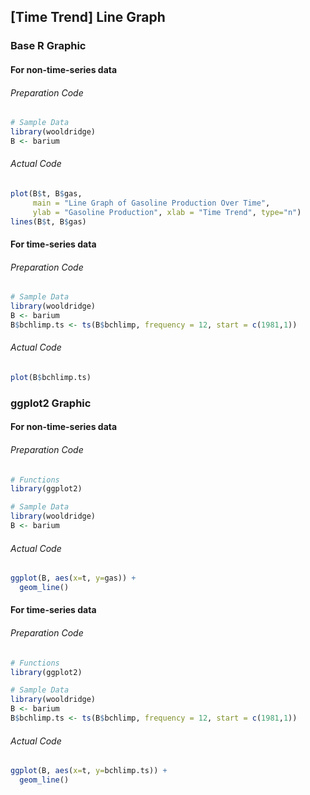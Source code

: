 ## \[Time Trend\] Line Graph
### Base R Graphic
#### For non-time-series data
###### Preparation Code
```r
# Sample Data
library(wooldridge)
B <- barium
```
###### Actual Code
```r
plot(B$t, B$gas,
     main = "Line Graph of Gasoline Production Over Time",
     ylab = "Gasoline Production", xlab = "Time Trend", type="n")
lines(B$t, B$gas)
```
#### For time-series data
###### Preparation Code
```r
# Sample Data
library(wooldridge)
B <- barium
B$bchlimp.ts <- ts(B$bchlimp, frequency = 12, start = c(1981,1))
```
###### Actual Code
```r
plot(B$bchlimp.ts)
```
### ggplot2 Graphic
#### For non-time-series data
###### Preparation Code
```r
# Functions
library(ggplot2)

# Sample Data
library(wooldridge)
B <- barium
```
###### Actual Code
```r
ggplot(B, aes(x=t, y=gas)) +
  geom_line()
```
#### For time-series data
###### Preparation Code
```r
# Functions
library(ggplot2)

# Sample Data
library(wooldridge)
B <- barium
B$bchlimp.ts <- ts(B$bchlimp, frequency = 12, start = c(1981,1))
```
###### Actual Code
```r
ggplot(B, aes(x=t, y=bchlimp.ts)) +
  geom_line()
```
